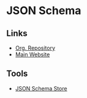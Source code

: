 # JSON Schema

## Links

- [Org. Repository](https://github.com/json-schema-org)
- [Main Website](https://json-schema.org)

## Tools

- [JSON Schema Store](https://schemastore.org)
